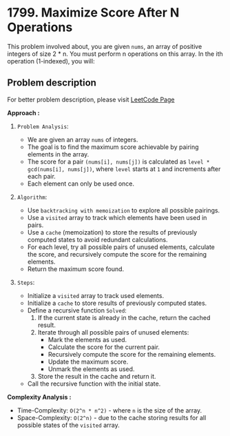# 1799. Maximize Score After N Operations

This problem involved about, you are given `nums`, an array of positive integers of size 2 \* n. You must perform n operations on this array.
In the ith operation (1-indexed), you will:

## Problem description

For better problem description, please visit [LeetCode Page](https://leetcode.com/problems/maximize-score-after-n-operations/description/)

**Approach :**<br/>

1. `Problem Analysis`:

    - We are given an array `nums` of integers.
    - The goal is to find the maximum score achievable by pairing elements in the array.
    - The score for a pair `(nums[i], nums[j])` is calculated as `level * gcd(nums[i], nums[j])`, where `level` starts at `1` and increments after each pair.
    - Each element can only be used once.

2. `Algorithm`:

    - Use `backtracking with memoization` to explore all possible pairings.
    - Use a `visited` array to track which elements have been used in pairs.
    - Use a `cache` (memoization) to store the results of previously computed states to avoid redundant calculations.
    - For each level, try all possible pairs of unused elements, calculate the score, and recursively compute the score for the remaining elements.
    - Return the maximum score found.

3. `Steps`:
    - Initialize a `visited` array to track used elements.
    - Initialize a `cache` to store results of previously computed states.
    - Define a recursive function `Solved`:
        1. If the current state is already in the cache, return the cached result.
        2. Iterate through all possible pairs of unused elements:
            - Mark the elements as used.
            - Calculate the score for the current pair.
            - Recursively compute the score for the remaining elements.
            - Update the maximum score.
            - Unmark the elements as used.
        3. Store the result in the cache and return it.
    - Call the recursive function with the initial state.

**Complexity Analysis :**<br/>

-   Time-Complexity: `O(2^n * n^2)` - where `n` is the size of the array.
-   Space-Complexity: `O(2^n)` - due to the cache storing results for all possible states of the `visited` array.
